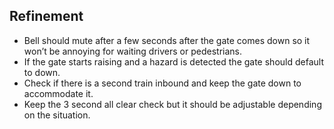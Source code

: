 ## Refinement

- Bell should mute after a few seconds after the gate comes down so it won’t be annoying for waiting drivers or pedestrians.
- If the gate starts raising and a hazard is detected the gate should default to down.
- Check if there is a second train inbound and keep the gate down to accommodate it.
- Keep the 3 second all clear check but it should be adjustable depending on the situation.
